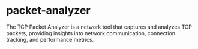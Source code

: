# packet-analyzer
The TCP Packet Analyzer is a network tool that captures and analyzes TCP packets, providing insights into network communication, connection tracking, and performance metrics.
